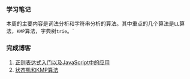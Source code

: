 ### 学习笔记
本周的主要内容是词法分析和字符串分析的算法。其中重点的几个算法是`LL`算法，`KMP`算法，字典树`trie`。`

### 完成博客
1. [正则表达式入门以及JavaScript中的应用](https://www.clloz.com/programming/front-end/js/2020/08/05/regex-javascript-apply/)
2. [状态机和KMP算法](https://www.clloz.com/programming/front-end/js/2020/07/24/fsm-kmp/)
